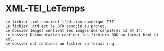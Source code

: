 # XML-TEI_LeTemps

    Le fichier .xml contient l'édition numérique TEI.
    Le fichier .dtd est la DTD associé au projet.
    Le dossier Images contient les images des cahpitres 13 et 14.
    Le dossier Documentation contient les fichiers ODD au format html et xml.
    Le dossier out contient un fichier au format rng.
